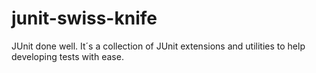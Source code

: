 # junit-swiss-knife
JUnit done well. It´s a collection of JUnit extensions and utilities to help developing tests with ease.
